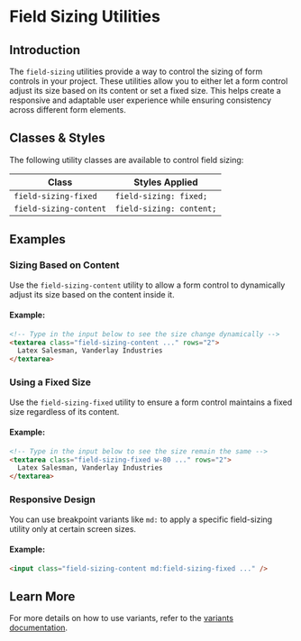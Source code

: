 # Field Sizing Utilities

## Introduction
The `field-sizing` utilities provide a way to control the sizing of form controls in your project. These utilities allow you to either let a form control adjust its size based on its content or set a fixed size. This helps create a responsive and adaptable user experience while ensuring consistency across different form elements.

## Classes & Styles
The following utility classes are available to control field sizing:

| Class                   | Styles Applied         |
|-------------------------|------------------------|
| `field-sizing-fixed`    | `field-sizing: fixed;` |
| `field-sizing-content`  | `field-sizing: content;` |

## Examples

### Sizing Based on Content
Use the `field-sizing-content` utility to allow a form control to dynamically adjust its size based on the content inside it.

#### Example:
```html
<!-- Type in the input below to see the size change dynamically -->
<textarea class="field-sizing-content ..." rows="2">
  Latex Salesman, Vanderlay Industries
</textarea>
```

### Using a Fixed Size
Use the `field-sizing-fixed` utility to ensure a form control maintains a fixed size regardless of its content.

#### Example:
```html
<!-- Type in the input below to see the size remain the same -->
<textarea class="field-sizing-fixed w-80 ..." rows="2">
  Latex Salesman, Vanderlay Industries
</textarea>
```

### Responsive Design
You can use breakpoint variants like `md:` to apply a specific field-sizing utility only at certain screen sizes.

#### Example:
```html
<input class="field-sizing-content md:field-sizing-fixed ..." />
```

## Learn More
For more details on how to use variants, refer to the [variants documentation](#).

